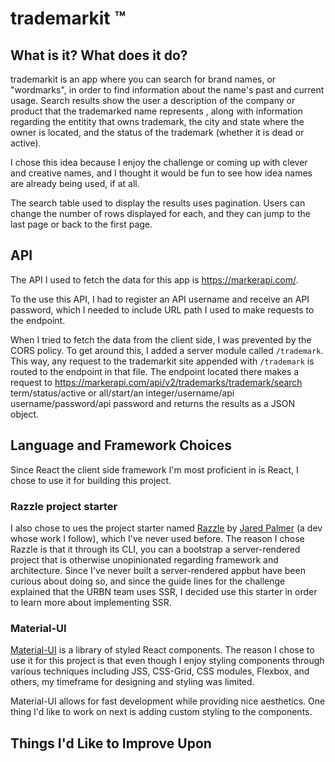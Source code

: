 # trademarkit &#8482;

## What is it? What does it do?

trademarkit is an app where you can search for brand names, or "wordmarks", in order to find information about the name's past and current usage.
Search results show the user a description of the company or product that the trademarked name represents , along with information regarding the entitity that owns
trademark, the city and state where the owner is located, and the status of the trademark (whether it is dead or active).

I chose this idea because I enjoy the challenge or coming up with clever and creative names, and I thought it would be fun to see how idea names are already being used, if at all.

The search table used to display the results uses pagination. Users can change the number of rows displayed for each, and they can jump to the last page or back to the first page.

## API

The API I used to fetch the data for this app is https://markerapi.com/.

To the use this API, I had to register an API username and receive an API password, which I needed to include URL path I used to make requests to the endpoint.

When I tried to fetch the data from the client side, I was prevented by the CORS policy. To get around this, I added a server module called `/trademark`.
This way, any request to the trademarkit site appended with `/trademark` is routed to the endpoint in that file. The endpoint located there makes a request to
https://markerapi.com/api/v2/trademarks/trademark/search term/status/active or all/start/an integer/username/api username/password/api password and returns the results
as a JSON object.

## Language and Framework Choices

Since React the client side framework I'm most proficient in is React, I chose to use it for building this project.

### Razzle project starter

I also chose to ues the project starter named [Razzle](https://github.com/jaredpalmer/razzle) by [Jared Palmer](https://github.com/jaredpalmer) (a dev whose work I follow), which I've never used before.
The reason I chose Razzle is that it through its CLI, you can a bootstrap a server-rendered project that is otherwise unopinionated regarding framework and architecture. Since I've never built a server-rendered appbut have been curious about doing so, and since the guide lines for the challenge explained that the URBN team uses SSR, I decided use this starter in order to learn more about implementing SSR.

### Material-UI

[Material-UI](https://material-ui.com/) is a library of styled React components. The reason I chose to use it for this project is that even though I enjoy styling components through various techniques including JSS, CSS-Grid, CSS modules, Flexbox, and others, my timeframe for designing and styling was limited. 

Material-UI allows for fast development while providing nice aesthetics. One thing I'd like to work on next is adding custom styling to the components.

## Things I'd Like to Improve Upon






